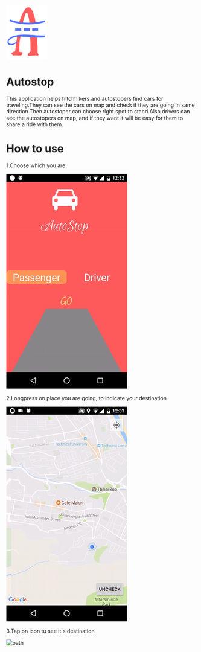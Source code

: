 ![Logo](screenshots/launcher.png)
# Autostop

This application helps hitchhikers and autostopers find cars for traveling.They can see the cars on map and check if they are going in same direction.Then autostoper can choose right spot to stand.Also drivers can see the autostopers on map, and if they want it will be easy for them to share a ride with them.
# How to use
1.Choose which you are

![landingpage](screenshots/landingpage.gif)

2.Longpress on place you are going, to indicate your destination.

![longpress](screenshots/longpress.gif)

3.Tap on icon tu see it's destination

![path](screenshots/tap.gif)
